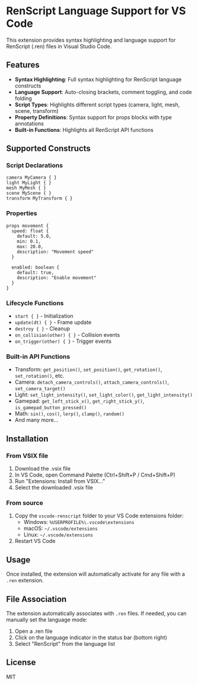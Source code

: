 # RenScript Language Support for VS Code

This extension provides syntax highlighting and language support for RenScript (.ren) files in Visual Studio Code.

## Features

- **Syntax Highlighting**: Full syntax highlighting for RenScript language constructs
- **Language Support**: Auto-closing brackets, comment toggling, and code folding
- **Script Types**: Highlights different script types (camera, light, mesh, scene, transform)
- **Property Definitions**: Syntax support for props blocks with type annotations
- **Built-in Functions**: Highlights all RenScript API functions

## Supported Constructs

### Script Declarations
```renscript
camera MyCamera { }
light MyLight { }
mesh MyMesh { }
scene MyScene { }
transform MyTransform { }
```

### Properties
```renscript
props movement {
  speed: float {
    default: 5.0,
    min: 0.1,
    max: 20.0,
    description: "Movement speed"
  }
  
  enabled: boolean {
    default: true,
    description: "Enable movement"
  }
}
```

### Lifecycle Functions
- `start { }` - Initialization
- `update(dt) { }` - Frame update
- `destroy { }` - Cleanup
- `on_collision(other) { }` - Collision events
- `on_trigger(other) { }` - Trigger events

### Built-in API Functions
- Transform: `get_position()`, `set_position()`, `get_rotation()`, `set_rotation()`, etc.
- Camera: `detach_camera_controls()`, `attach_camera_controls()`, `set_camera_target()`
- Light: `set_light_intensity()`, `set_light_color()`, `get_light_intensity()`
- Gamepad: `get_left_stick_x()`, `get_right_stick_y()`, `is_gamepad_button_pressed()`
- Math: `sin()`, `cos()`, `lerp()`, `clamp()`, `random()`
- And many more...

## Installation

### From VSIX file
1. Download the .vsix file
2. In VS Code, open Command Palette (Ctrl+Shift+P / Cmd+Shift+P)
3. Run "Extensions: Install from VSIX..."
4. Select the downloaded .vsix file

### From source
1. Copy the `vscode-renscript` folder to your VS Code extensions folder:
   - Windows: `%USERPROFILE%\.vscode\extensions`
   - macOS: `~/.vscode/extensions`
   - Linux: `~/.vscode/extensions`
2. Restart VS Code

## Usage

Once installed, the extension will automatically activate for any file with a `.ren` extension.

## File Association

The extension automatically associates with `.ren` files. If needed, you can manually set the language mode:
1. Open a .ren file
2. Click on the language indicator in the status bar (bottom right)
3. Select "RenScript" from the language list

## License

MIT